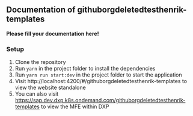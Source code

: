 ## Documentation of githuborgdeletedtesthenrik-templates

**Please fill your documentation here!**


### Setup

1. Clone the repository
2. Run `yarn` in the project folder to install the dependencies
3. Run `yarn run start:dev` in the project folder to start the application
4. Visit http://localhost:4200/#/githuborgdeletedtesthenrik-templates to view the website standalone
5. You can also visit https://sap.dev.dxp.k8s.ondemand.com/githuborgdeletedtesthenrik-templates to view the MFE within DXP